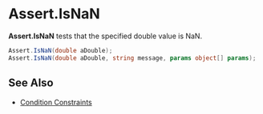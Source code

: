 # Assert.IsNaN

**Assert.IsNaN** tests that the specified double value is NaN.

```csharp
Assert.IsNaN(double aDouble);
Assert.IsNaN(double aDouble, string message, params object[] params);
```

## See Also

* [Condition Constraints](xref:constraints#condition-constraints)
